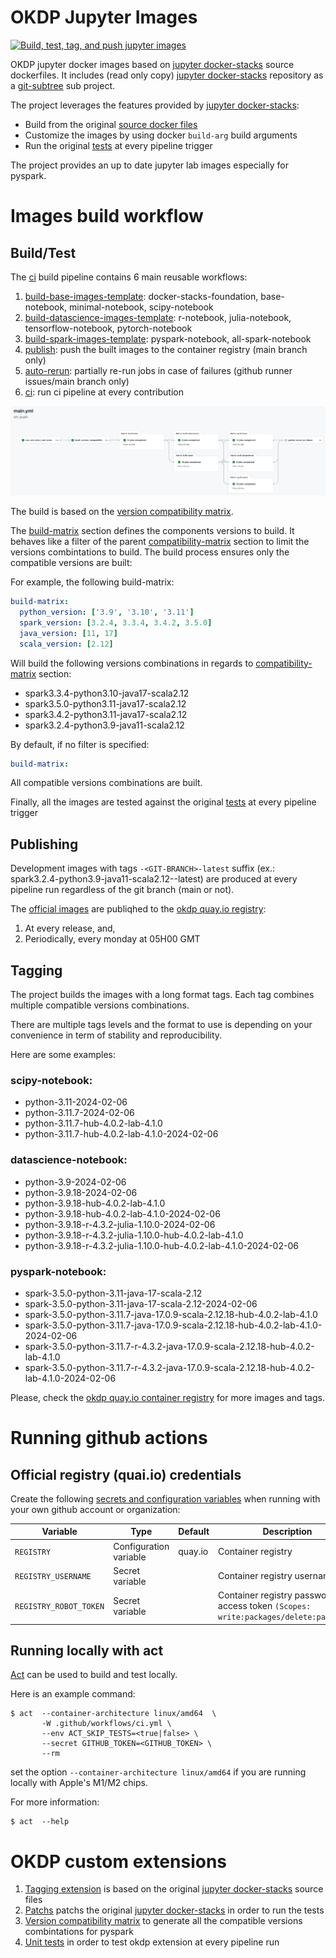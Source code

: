 # OKDP Jupyter Images

[![Build, test, tag, and push jupyter images](https://github.com/OKDP/jupyterlab-docker/actions/workflows/main.yml/badge.svg)](https://github.com/OKDP/jupyterlab-docker/actions/workflows/main.yml)

OKDP jupyter docker images based on [jupyter docker-stacks](https://github.com/jupyter/docker-stacks) source dockerfiles. It includes (read only copy) [jupyter docker-stacks](https://github.com/jupyter/docker-stacks) repository as a [git-subtree](https://www.atlassian.com/git/tutorials/git-subtree) sub project.

The project leverages the features provided by [jupyter docker-stacks](https://github.com/jupyter/docker-stacks):
- Build from the original [source docker files](docker-stacks/images)
- Customize the images by using docker ```build-arg``` build arguments
- Run the original [tests](docker-stacks/tests) at every pipeline trigger

The project provides an up to date jupyter lab images especially for pyspark.

# Images build workflow
## Build/Test

The [ci](.github/workflows/ci.yml) build pipeline contains 6 main reusable workflows:

1. [build-base-images-template](.github/workflows/build-base-images-template.yml): docker-stacks-foundation, base-notebook, minimal-notebook, scipy-notebook
2. [build-datascience-images-template](.github/workflows/build-datascience-images-template.yml): r-notebook, julia-notebook, tensorflow-notebook, pytorch-notebook
3. [build-spark-images-template](.github/workflows/build-spark-images-template.yml): pyspark-notebook, all-spark-notebook
4. [publish](.github/workflows/publish.yml): push the built images to the container registry (main branch only)
5. [auto-rerun](.github/workflows/auto-rerun.yml): partially re-run jobs in case of failures (github runner issues/main branch only)
6. [ci](.github/workflows/ci.yml): run ci pipeline at every contribution

![build pipeline](doc/_images/build-pipeline.png)

The build is based on the [version compatibility matrix](.build/.versions.yml).

The [build-matrix](.build/.versions.yml#L42) section defines the components versions to build. It behaves like a filter of the parent [compatibility-matrix](.build/.versions.yml#L5) section to limit the versions combintations to build. The build process ensures only the compatible versions are built:

For example, the following build-matrix:

```yaml
build-matrix:
  python_version: ['3.9', '3.10', '3.11']
  spark_version: [3.2.4, 3.3.4, 3.4.2, 3.5.0]
  java_version: [11, 17]
  scala_version: [2.12]
```

Will build the following versions combinations in regards to [compatibility-matrix](.build/.versions.yml#5) section:
- spark3.3.4-python3.10-java17-scala2.12
- spark3.5.0-python3.11-java17-scala2.12
- spark3.4.2-python3.11-java17-scala2.12
- spark3.2.4-python3.9-java11-scala2.12

By default, if no filter is specified:

```yaml
build-matrix:
```

All compatible versions combinations are built.

Finally, all the images are tested against the original [tests](docker-stacks/tests) at every pipeline trigger

## Publishing

Development images with tags ```-<GIT-BRANCH>-latest``` suffix (ex.: spark3.2.4-python3.9-java11-scala2.12-<GIT-BRANCH>-latest) are produced at every pipeline run regardless of the git branch (main or not).

The [official images](#tagging) are publiqhed to the [okdp quay.io registry](https://quay.io/organization/okdp):

1. At every release, and,
2. Periodically, every monday at 05H00 GMT


## Tagging

The project builds the images with a long format tags. Each tag combines multiple compatible versions combinations.

There are multiple tags levels and the format to use is depending on your convenience in term of stability and reproducibility.

Here are some examples:

### scipy-notebook:
- python-3.11-2024-02-06
- python-3.11.7-2024-02-06
- python-3.11.7-hub-4.0.2-lab-4.1.0
- python-3.11.7-hub-4.0.2-lab-4.1.0-2024-02-06

### datascience-notebook:
- python-3.9-2024-02-06
- python-3.9.18-2024-02-06
- python-3.9.18-hub-4.0.2-lab-4.1.0
- python-3.9.18-hub-4.0.2-lab-4.1.0-2024-02-06
- python-3.9.18-r-4.3.2-julia-1.10.0-2024-02-06
- python-3.9.18-r-4.3.2-julia-1.10.0-hub-4.0.2-lab-4.1.0
- python-3.9.18-r-4.3.2-julia-1.10.0-hub-4.0.2-lab-4.1.0-2024-02-06

### pyspark-notebook:
- spark-3.5.0-python-3.11-java-17-scala-2.12
- spark-3.5.0-python-3.11-java-17-scala-2.12-2024-02-06
- spark-3.5.0-python-3.11.7-java-17.0.9-scala-2.12.18-hub-4.0.2-lab-4.1.0
- spark-3.5.0-python-3.11.7-java-17.0.9-scala-2.12.18-hub-4.0.2-lab-4.1.0-2024-02-06
- spark-3.5.0-python-3.11.7-r-4.3.2-java-17.0.9-scala-2.12.18-hub-4.0.2-lab-4.1.0
- spark-3.5.0-python-3.11.7-r-4.3.2-java-17.0.9-scala-2.12.18-hub-4.0.2-lab-4.1.0-2024-02-06

Please, check the [okdp quay.io container registry](https://quay.io/organization/okdp) for more images and tags.

# Running github actions
## Official registry (quai.io) credentials

Create the following [secrets and configuration variables](https://docs.github.com/en/actions/learn-github-actions/variables#creating-configuration-variables-for-a-repository) when running with your own github account or organization:

| Variable               | Type                    | Default  | Description                                 |
| -----------------------|-------------------------| ---------| ------------------------------------------- |
| `REGISTRY`             | Configuration variable  | quay.io  | Container registry                          |
| `REGISTRY_USERNAME`    | Secret variable         |          | Container registry username                 |
| `REGISTRY_ROBOT_TOKEN` | Secret variable         |          | Container registry password or access token `(Scopes: write:packages/delete:packages)` |

## Running locally with act

[Act](https://github.com/nektos/act) can be used to build and test locally.

Here is an example command:

```shell
$ act  --container-architecture linux/amd64  \
       -W .github/workflows/ci.yml \
       --env ACT_SKIP_TESTS=<true|false> \
       --secret GITHUB_TOKEN=<GITHUB_TOKEN> \
       --rm
```

set the option ```--container-architecture linux/amd64``` if you are running locally with Apple's M1/M2 chips.

For more information:

```shell
$ act  --help
```

# OKDP custom extensions

1. [Tagging extension](.build/python/okdp/extension/tagging) is based on the original [jupyter docker-stacks](docker-stacks/tagging) source files 
2. [Patchs](.build/python/okdp/patch/README.md) patchs the original [jupyter docker-stacks](docker-stacks/tests) in order to run the tests
3. [Version compatibility matrix](.build/python/okdp/extension/matrix) to generate all the compatible versions combintations for pyspark
4. [Unit tests](.build/python/tests) in order to test okdp extension at every pipeline run